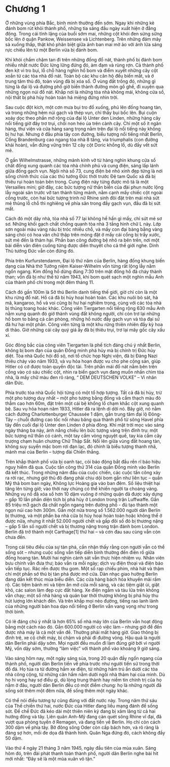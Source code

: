 # Chương 1

Ở những vùng phía Bắc, bình minh thường đến sớm. Ngay khi những kẻ đánh bom rút khỏi thành phố, những tia sáng đầu ngày xuất hiện ở đằng đông. Trong cái tĩnh lặng của buổi sớm mai, những cột khói đen sừng sững bốc lên ở quận Pankow, Weissensee và Lichtenberg. Trên những đám mây sà xuống thấp, thật khó phân biệt giữa ánh ban mai mờ ảo với ánh lửa sáng rực chiếu lên từ một Berlin vừa bị đánh bom.

Khi khói chầm chậm tan đi trên những đống đổ nát, thành phố bị đánh bom nhiều nhất nước Đức lừng lững đứng đó, ảm đạm và rùng rợn. Cả thành phố đen kịt vì tro bụi, lỗ chỗ hàng nghìn hố bom và điểm xuyết những cây cột xoắn từ các tòa nhà đổ nát. Toàn bộ các khu căn hộ đều biến mất, và ở trung tâm thủ đô, toàn vùng đã bị xóa sổ. Ở vùng đất trống đó, những gì từng là đại lộ và đường phố giờ biến thành đường mòn gồ ghề, đi xuyên qua những ngọn núi đổ nát. Khắp nơi là những tòa nhà không mái, không cửa sổ, nội thất bị phá hủy hoàn toàn há miệng đứng nhìn trời.

Sau cuộc đột kích, một cơn mưa bụi tro đổ xuống, phủ lên đống hoang tàn, và trong những hẻm núi gạch và thép vụn, chỉ thấy bụi bốc lên. Bụi cuộn xoáy dọc theo phần mở rộng của đại lộ Unter den Linden, những hàng cây nổi tiếng giờ đây trơ trụi, chồi non héo úa trên cành cây. Chỉ một số ít ngân hàng, thư viện và cửa hàng sang trọng nằm trên đại lộ nổi tiếng này không bị hư hại. Nhưng ở đầu phía tây con đường, biểu tượng nổi tiếng nhất Berlin, Cổng Brandenburg cao ngang tòa nhà 8 tầng, via triumphalis (con đường khải hoàn), vẫn đứng vững trên 12 cây cột Doric khổng lồ, dù đầy vết sứt mẻ.

Ở gần Wilhelmstrasse, những mảnh kính vỡ từ hàng nghìn khung cửa sổ chất đống xung quanh các tòa nhà chính phủ và cung điện, sáng lấp lánh giữa đống gạch vụn. Ngôi nhà số 73, cung điện bé nhỏ xinh đẹp từng là nơi sống chính thức của các thủ tướng Đức thời trước Đệ tam Quốc xã đã bị thiêu rụi hoàn toàn bên trong. Cung điện này từng được mô tả là một Versailles mini; giờ đây, các bức tượng nữ thần biển của đài phun nước lộng lẫy ngoài sân trước vỡ tan thành từng mảnh, nằm cạnh mấy chiếc cột ngoài cổng trước, còn hai bức tượng trinh nữ Rhine sinh đôi đặt trên mái nhà sứt mẻ thủng lỗ chỗ thì nghiêng về phía sân trong đầy gạch vụn, đầu đã bị sứt mất.

Cách đó một dãy nhà, tòa nhà số 77 lại không hề hấn gì mấy, chỉ sứt mẻ sơ sơ. Những khối gạch chất chồng quanh tòa nhà 3 tầng hình chữ L này. Lớp sơn ngoài màu vàng nâu bị tróc nhiều chỗ, và mấy con đại bàng bằng vàng sáng chói có hoa văn chữ thập trên móng đặt ở mấy cái cổng bị trầy xước, sứt mẻ đến là thảm hại. Phần ban công đường bệ nhô ra bên trên, nơi một bài diễn văn điên cuồng từng được diễn thuyết cho cả thế giới nghe. Dinh Thủ tướng Đức vẫn còn đứng đó.

Phía trên Kurfurstendamm, Đại lộ thứ năm của Berlin, hàng đống khung biến dạng của Nhà thờ Tưởng niệm Kaiser-Wilhelm vốn từng rất lộng lẫy nằm ngổn ngang. Kim đồng hồ dừng đúng 7:30 trên mặt đồng hồ đã cháy thành than; vốn đã bị như thế từ năm 1943, khi bom quét sạch một nghìn mẫu Anh của thành phố chỉ trong một đêm tháng 11.

Cách đó gần 100m là Sở thú Berlin danh tiếng thế giới, giờ chỉ còn là một khu rừng đổ nát. Hồ cá đã bị hủy hoại hoàn toàn. Các khu nuôi bò sát, hà mã, kangaroo, hổ và voi cũng bị hư hại nghiêm trọng, cùng với các tòa nhà bị thủng toang hoác khác. Công viên Tiergarten nổi tiếng rộng 630 mẫu Anh nằm xung quanh đó giờ thành vùng đất không người, chỉ còn trơ lại những hố bom to bằng cả căn phòng, những hồ nước đầy gạch vụn và tòa đại sứ đã hư hại một phần. Công viên từng là một khu rừng thiên nhiên đầy kỳ hoa di thảo. Giờ những cái cây quý giá ấy đã bị thiêu trụi, trơ lại mây gốc cây xấu xí.

Góc đông bắc của công viên Tiergarten là phế tích đáng chú ý nhất Berlin, không bị bom đạn của quân Đồng minh phá hủy mà bị chính trị Đức hủy diệt. Tòa nhà Quốc hội đồ sộ, nơi tổ chức họp Nghị viện, đã bị Đảng Nazi thiêu cháy vào năm 1933, và vụ hỏa hoạn được vu cho phe cộng sản, giúp Hitler có cớ được toàn quyền độc tài. Trên phần mái đổ nát nằm bên trên cổng vào có sáu chiếc cột, nhìn ra biển gạch vụn đang muốn nhấn chìm tòa nhà, là mấy chữ màu đen rõ ràng, “ DEM DEUTSCHEN VOLKE” – Vì nhân dân Đức.

Phía trước tòa nhà Quốc hội từng có một tổ hợp tượng. Tất cả đã bị hủy, trừ một pho tượng duy nhất – một pho tượng bằng đồng và cẩm thạch màu đỏ thẫm cao hơn 60m, đặt trên một cái bệ khổng lồ chạm khắc cột xung quanh bệ. Sau vụ hỏa hoạn năm 1933, Hitler đã ra lệnh di dời nó. Bây giờ, nó nằm cách đường Charlottenburger Chaussée 1 dặm, gần trung tâm đại lộ Đông-Tây – chuỗi đường cao tốc nối nhau băng qua thành phố từ sông Havel phía tây đến cuối đại lộ Unter den Linden ở phía đông. Khi mặt trời mọc vào sáng ngày tháng ba này, ánh nắng chiếu lên bức tượng vàng trên đỉnh trụ: một bức tượng nữ thần có cánh, một tay cầm vòng nguyệt quế, tay kia cầm cây trượng chạm huân chương Chữ Thập Sắt. Nổi lên giữa vùng đất hoang tàn, không suy suyển mặc bom rơi đạn lạc, đó chính là biểu tượng thanh nhã, mảnh mai của Berlin – tượng đài Chiến thắng.

Trên khắp thành phố vừa bị oanh tạc, còi báo động bắt đầu rền rĩ báo hiệu nguy hiểm đã qua. Cuộc tấn công thứ 314 của quân Đồng minh vào Berlin đã kết thúc. Trong những năm đầu của cuộc chiến, các cuộc tấn công xảy ra rời rạc, nhưng giờ thủ đô đang phải chịu dội bom gần như liên tục – quân Mỹ thả bom ban ngày, Không lực Hoàng gia vào ban đêm. Số liệu thiệt hại tăng lên từng giờ; vào thời nay chúng có thể khiến người ta choáng váng. Những vụ nổ đã xóa sổ hơn 10 dặm vuông ở những quận đã được xây dựng – gấp 10 lần phần diện tích bị phá hủy ở London trong trận Luffwaffe. Gần 85 triệu m3 gạch đá chất ngổn ngang trên đường phố - đủ tạo thành một ngọn núi cao hơn 300m. Gần một nửa trong số 1.562.000 người dân Berlin bị thương, và một phần ba nhà cửa bị hủy hoại hoàn toàn hoặc không thể ở được nữa, nhưng ít nhất 52.000 người chết và gấp đôi số đó bị thương nặng – gấp 5 lần số người chết và bị thương nặng trong trận đánh bom London. Berlin đã trở thành một Carthage[1] thứ hai – và cơn đau sau cùng vẫn còn chưa đến.

Trong cái tiêu điều của sự tàn phá, cần nhận thấy rằng con người vẫn có thể sống sót – nhưng cuộc sống vẫn tiếp diễn bình thường đến điên rồ giữa đống hoang tàn. Mười hai nghìn cảnh sát vẫn thực hiện nhiệm vụ. Nhân viên bưu chính vẫn đưa thư; báo vẫn ra mỗi ngày; dịch vụ điện thoại và điện báo vẫn tiếp tục. Rác rến được thu gom. Một số rạp chiếu phim, nhà hát và thậm chí một phần sở thú bị tàn phá được mở cửa. Dàn nhạc giao hưởng Berlin đang dần kết thúc mùa biểu diễn. Các cửa hàng bách hóa khuyến mãi rầm rộ. Các tiệm bánh mì và tiệm ăn mở cửa mỗi sáng, và các tiệm giặt ủi, giặt khô, các salon làm đẹp cực đắt hàng. Xe điện ngầm và tàu lửa trên không vẫn chạy; một số nhà hàng và quán bar thời thượng không bị phá hủy thu hút lượng lớn khách đến. Và trên khắp mọi nẻo đường, tiếng rao lanh lảnh của những người bán hoa dạo nổi tiếng ở Berlin vẫn vang vọng như trong thời bình.

Có lẽ đáng chú ý nhất là hơn 65% số nhà máy lớn của Berlin vẫn hoạt động bằng một cách nào đó. Gần 600.000 người có việc làm – nhưng giờ để đến được nhà máy là cả một vấn đề. Thường phải mất hàng giờ. Giao thông bị đình trệ, xe cộ chết máy, bị chậm và phải đi đường vòng. Hậu quả là người dân Berlin phải dậy sớm. Mọi người đều muốn đi làm đúng giờ bởi vì người Mỹ, vốn dậy sớm, thường “làm việc” với thành phố vào khoảng 9 giờ sáng.

Vào sáng hôm nay, một ngày sáng sủa, trong 20 quận đầy ngổn ngang của thành phố, người dân Berlin tiến về phía trước như người tiền sử trong thời đồ đá. Họ túa ra từ đường hầm xe điện, từ những hầm trú ẩn dưới các tòa nhà công cộng, từ những căn hầm nằm dưới ngôi nhà thảm hại của mình. Dù họ hi vọng hay sợ điều gì, dù lòng trung thành hay niềm tin chính trị của họ nằm ở đâu, người dân Berlin đều có một điểm chung: họ là những người đã sống sót thêm một đêm nữa, để sống thêm một ngày khác.

Có thể nói điều tương tự cũng đúng với đất nước này. Trong năm thứ sáu của Thế chiến thứ hai, nước Đức của Hitler đang liều mạng đánh để sống sót. Đế chế Đức đã kéo dài một thiên niên kỷ đang bị xâm lăng từ cả hai hướng đông và tây. Liên quân Anh-Mỹ đang càn quét sông Rhine vĩ đại, đã vượt qua phòng tuyến ở Remagen, và đang tiến về Berlin. Họ chỉ còn cách 300 dặm về phía tây. Bờ đông sông Oder còn cấp bách hơn, và rõ ràng là đáng sợ hơn, mối đe dọa đã thành hình. Quân Nga đứng đó, cách không đầy 50 dặm.

Vào thứ 4 ngày 21 tháng 3 năm 1945, ngày đầu tiên của mùa xuân. Sáng hôm đó, trên đài phát thanh toàn thành phố, người dân Berlin nghe bài hit mới nhất: “Đây sẽ là một mùa xuân vô tận.”